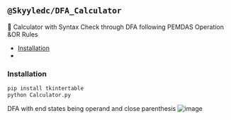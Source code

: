 ## `@Skyyledc/DFA_Calculator`
🤖 Calculator with Syntax Check through DFA following PEMDAS Operation &OR Rules

- [Installation](#installation)
- 

### Installation
```bash
pip install tkintertable
python Calculator.py
```






DFA with end states being operand and close parenthesis
![image](https://github.com/Skyyledc/CalculatorDFA/assets/123300731/b34fa3a2-5779-4a3c-9d5d-e668854f4aad)
